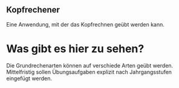 ## Kopfrechener
Eine Anwendung, mit der das Kopfrechnen geübt werden kann.

# Was gibt es hier zu sehen?
Die Grundrechenarten können auf verschiede Arten geübt werden. Mittelfristig sollen Übungsaufgaben explizit nach Jahrgangsstufen eingefügt werden.
